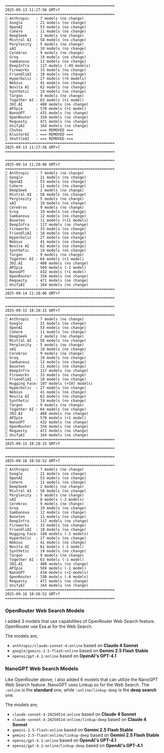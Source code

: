 ```plaintext
==================================================
2025-09-13 11:27:56 GMT+7
==================================================
🤖 Anthropic   : 7 models (no change)
🤖 Google      : 21 models (no change)
🤖 OpenAI      : 53 models (no change)
🤖 Cohere      : 11 models (no change)
🤖 DeepSeek    : 2 models (no change)
🤖 Mistral AI  : 58 models (no change)
🤖 Perplexity  : 5 models (no change)
🤖 xAI         : 10 models (no change)
🤖 Cerebras    : 9 models (no change)
🤖 Groq        : 19 models (no change)
🤖 Sambanova   : 12 models (no change)
🤖 DeepInfra   : 117 models (-49 models)
🤖 Fireworks   : 33 models (no change)
🤖 FriendliAI  : 10 models (no change)
🤖 Hyperbolic  : 27 models (+5 models)
🤖 Nebius      : 41 models (no change)
🤖 Novita AI   : 62 models (no change)
🤖 Synthetic   : 19 models (no change)
🤖 Targon      : 9 models (no change)
🤖 Together AI : 63 models (+1 model)
🤖 302.AI      : 488 models (no change)
🤖 APIpie      : 570 models (+1 model)
🤖 NanoGPT     : 431 models (no change)
🤖 OpenRouter  : 334 models (no change)
🤖 Requesty    : 471 models (no change)
🤖 UnifyAI     : 164 models (no change)
🤖 Chutes      : === REMOVED ===
🤖 KlusterAI   : === REMOVED ===
🤖 ShuttleAI   : === REMOVED ===
==================================================
2025-09-13 11:27:56 GMT+7
==================================================

==================================================
2025-09-14 11:28:06 GMT+7
==================================================
🤖 Anthropic   : 7 models (no change)
🤖 Google      : 21 models (no change)
🤖 OpenAI      : 53 models (no change)
🤖 Cohere      : 11 models (no change)
🤖 DeepSeek    : 2 models (no change)
🤖 Mistral AI  : 58 models (no change)
🤖 Perplexity  : 5 models (no change)
🤖 xAI         : 10 models (no change)
🤖 Cerebras    : 9 models (no change)
🤖 Groq        : 19 models (no change)
🤖 Sambanova   : 12 models (no change)
🤖 Baseten     : 11 models (+11 models)
🤖 DeepInfra   : 117 models (no change)
🤖 Fireworks   : 33 models (no change)
🤖 FriendliAI  : 10 models (no change)
🤖 Hyperbolic  : 27 models (no change)
🤖 Nebius      : 41 models (no change)
🤖 Novita AI   : 62 models (no change)
🤖 Synthetic   : 19 models (no change)
🤖 Targon      : 9 models (no change)
🤖 Together AI : 64 models (+1 model)
🤖 302.AI      : 488 models (no change)
🤖 APIpie      : 569 models (-1 model)
🤖 NanoGPT     : 432 models (+1 model)
🤖 OpenRouter  : 334 models (no change)
🤖 Requesty    : 471 models (no change)
🤖 UnifyAI     : 164 models (no change)
==================================================
2025-09-14 11:28:06 GMT+7
==================================================

==================================================
2025-09-15 10:28:15 GMT+7
==================================================
🤖 Anthropic   : 7 models (no change)
🤖 Google      : 21 models (no change)
🤖 OpenAI      : 53 models (no change)
🤖 Cohere      : 11 models (no change)
🤖 DeepSeek    : 2 models (no change)
🤖 Mistral AI  : 58 models (no change)
🤖 Perplexity  : 5 models (no change)
🤖 xAI         : 10 models (no change)
🤖 Cerebras    : 9 models (no change)
🤖 Groq        : 19 models (no change)
🤖 Sambanova   : 12 models (no change)
🤖 Baseten     : 11 models (no change)
🤖 DeepInfra   : 117 models (no change)
🤖 Fireworks   : 33 models (no change)
🤖 FriendliAI  : 10 models (no change)
🤖 Hugging Face: 107 models (+107 models)
🤖 Hyperbolic  : 27 models (no change)
🤖 Nebius      : 41 models (no change)
🤖 Novita AI   : 62 models (no change)
🤖 Synthetic   : 19 models (no change)
🤖 Targon      : 9 models (no change)
🤖 Together AI : 64 models (no change)
🤖 302.AI      : 488 models (no change)
🤖 APIpie      : 570 models (+1 model)
🤖 NanoGPT     : 432 models (no change)
🤖 OpenRouter  : 334 models (no change)
🤖 Requesty    : 471 models (no change)
🤖 UnifyAI     : 164 models (no change)
==================================================
2025-09-15 10:28:15 GMT+7
==================================================

==================================================
2025-09-16 10:56:52 GMT+7
==================================================
🤖 Anthropic   : 7 models (no change)
🤖 Google      : 21 models (no change)
🤖 OpenAI      : 53 models (no change)
🤖 Cohere      : 11 models (no change)
🤖 DeepSeek    : 2 models (no change)
🤖 Mistral AI  : 58 models (no change)
🤖 Perplexity  : 5 models (no change)
🤖 xAI         : 8 models (-2 models)
🤖 Cerebras    : 9 models (no change)
🤖 Groq        : 19 models (no change)
🤖 Sambanova   : 12 models (no change)
🤖 Baseten     : 11 models (no change)
🤖 DeepInfra   : 117 models (no change)
🤖 Fireworks   : 33 models (no change)
🤖 FriendliAI  : 10 models (no change)
🤖 Hugging Face: 104 models (-3 models)
🤖 Hyperbolic  : 27 models (no change)
🤖 Nebius      : 41 models (no change)
🤖 Novita AI   : 61 models (-1 model)
🤖 Synthetic   : 19 models (no change)
🤖 Targon      : 9 models (no change)
🤖 Together AI : 63 models (-1 model)
🤖 302.AI      : 488 models (no change)
🤖 APIpie      : 569 models (-1 model)
🤖 NanoGPT     : 434 models (+2 models)
🤖 OpenRouter  : 330 models (-4 models)
🤖 Requesty    : 471 models (no change)
🤖 UnifyAI     : 164 models (no change)
==================================================
2025-09-16 10:56:52 GMT+7
==================================================
```

### OpenRouter Web Search Models
I added 3 models that use capabilities of OpenRouter Web Search feature. OpenRouter use Exa.ai for the Web Search.

The models are;
- `anthropic/claude-sonnet-4:online` based on **Claude 4 Sonnet**
- `google/gemini-2.5-flash:online` based on **Gemini 2.5 Flash Stable**
- `openai/gpt-4.1:online` based on **OpenAI's GPT-4.1**

### NanoGPT Web Search Models 
Like OpenRouter above, i also added 6 models that can utilize the NanoGPT Web Search feature. NanoGPT uses Linkup.so for the Web Search. The `:online` is the **standard** one, while `:online/linkup-deep` is the **deep search** one.

The models are;
- `claude-sonnet-4-20250514:online` based on **Claude 4 Sonnet**
- `claude-sonnet-4-20250514:online/linkup-deep` based on **Claude 4 Sonnet**
- `gemini-2.5-flash:online` based on **Gemini 2.5 Flash Stable**
- `gemini-2.5-flash:online/linkup-deep` based on **Gemini 2.5 Flash Stable**
- `openai/gpt-4.1:online` based on **OpenAI's GPT-4.1**
- `openai/gpt-4.1:online/linkup-deep` based on **OpenAI's GPT-4.1**